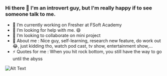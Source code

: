 ### Hi there 👋 I'm an introvert guy, but I'm really happy if to see someone talk to me.

- 🔭 I’m currently working on Fresher at FSoft Academy
- 🤔 I’m looking for help with me. 😄
- 👯 I’m looking to collaborate on mini project 
- 💬 About me : Nice guy, self-learning, research new feature, do work out :joy:, just kidding tho, watch pod cast, tv show, entertainment show,...
- ⚡ Quotes for me : When you hit rock bottom, you still have the way to go until the abyss

<!--
**hoangdung99er/hoangdung99er** is a ✨ _special_ ✨ repository because its `README.md` (this file) appears on your GitHub profile.

Here are some ideas to get you started:

- 🔭 I’m currently working on ...
- 🌱 I’m currently learning ...
- 👯 I’m looking to collaborate on ...
- 🤔 I’m looking for help with ...
- 💬 Ask me about ...
- 📫 How to reach me: ...
- 😄 Pronouns: ...
- ⚡ Fun fact: ...
-->
![Alt Text](https://media.giphy.com/media/vFKqnCdLPNOKc/giphy.gif)
